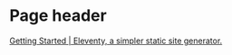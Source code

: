 # Page header

[Getting Started | Eleventy, a simpler static site generator.](https://www.11ty.dev/docs/getting-started/)
